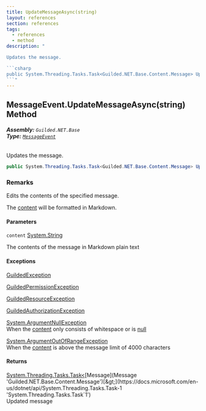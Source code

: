 ```yaml
---
title: UpdateMessageAsync(string)
layout: references
section: references
tags:
  - references
  - method
description: "

Updates the message.

```csharp
public System.Threading.Tasks.Task<Guilded.NET.Base.Content.Message> UpdateMessageAsync(string content);
```"
---
```


## MessageEvent.UpdateMessageAsync(string) Method
###### **Assembly:** `Guilded.NET.Base`<br/>**Type:** [`MessageEvent`](MessageEvent 'Guilded.NET.Base.Events.MessageEvent')

Updates the message.

```csharp
public System.Threading.Tasks.Task<Guilded.NET.Base.Content.Message> UpdateMessageAsync(string content);
```

### Remarks
  
Edits the contents of the specified message.  
  
The [content](MessageEvent.UpdateMessageAsync(string)#Guilded.NET.Base.Events.MessageEvent.UpdateMessageAsync(string).content 'Guilded.NET.Base.Events.MessageEvent.UpdateMessageAsync(string).content') will be formatted in Markdown.
#### Parameters

<a name='Guilded.NET.Base.Events.MessageEvent.UpdateMessageAsync(string).content'></a>

`content` [System.String](https://docs.microsoft.com/en-us/dotnet/api/System.String 'System.String')

The contents of the message in Markdown plain text

#### Exceptions

[GuildedException](GuildedException 'Guilded.NET.Base.GuildedException')

[GuildedPermissionException](GuildedPermissionException 'Guilded.NET.Base.GuildedPermissionException')

[GuildedResourceException](GuildedResourceException 'Guilded.NET.Base.GuildedResourceException')

[GuildedAuthorizationException](GuildedAuthorizationException 'Guilded.NET.Base.GuildedAuthorizationException')

[System.ArgumentNullException](https://docs.microsoft.com/en-us/dotnet/api/System.ArgumentNullException 'System.ArgumentNullException')  
When the [content](MessageEvent.UpdateMessageAsync(string)#Guilded.NET.Base.Events.MessageEvent.UpdateMessageAsync(string).content 'Guilded.NET.Base.Events.MessageEvent.UpdateMessageAsync(string).content') only consists of whitespace or is [null](https://docs.microsoft.com/en-us/dotnet/csharp/language-reference/keywords/null 'https://docs.microsoft.com/en-us/dotnet/csharp/language-reference/keywords/null')

[System.ArgumentOutOfRangeException](https://docs.microsoft.com/en-us/dotnet/api/System.ArgumentOutOfRangeException 'System.ArgumentOutOfRangeException')  
When the [content](MessageEvent.UpdateMessageAsync(string)#Guilded.NET.Base.Events.MessageEvent.UpdateMessageAsync(string).content 'Guilded.NET.Base.Events.MessageEvent.UpdateMessageAsync(string).content') is above the message limit of 4000 characters

#### Returns
[System.Threading.Tasks.Task&lt;](https://docs.microsoft.com/en-us/dotnet/api/System.Threading.Tasks.Task-1 'System.Threading.Tasks.Task`1')[Message](Message 'Guilded.NET.Base.Content.Message')[&gt;](https://docs.microsoft.com/en-us/dotnet/api/System.Threading.Tasks.Task-1 'System.Threading.Tasks.Task`1')  
Updated message